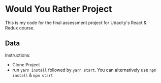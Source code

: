 # Would You Rather Project

This is my code for the final assessment project for Udacity's React & Redux course.

## Data

Instructions:

- Clone Project
- run `yarn install` followed by `yarn start`. You can alternatively use `npm install` & `npm start`

